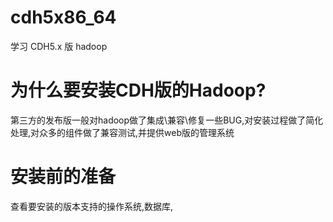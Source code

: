 # cdh5x86_64
学习 CDH5.x 版 hadoop 

# 为什么要安装CDH版的Hadoop?
  第三方的发布版一般对hadoop做了集成\兼容\修复一些BUG,对安装过程做了简化处理,对众多的组件做了兼容测试,并提供web版的管理系统
  
# 安装前的准备
  查看要安装的版本支持的操作系统,数据库,
